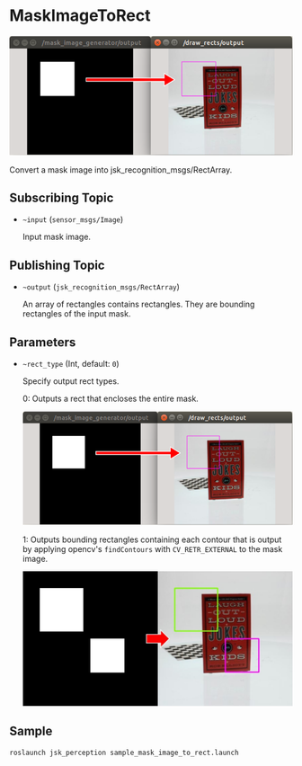 # MaskImageToRect
![](images/mask_image_to_rect.png)

Convert a mask image into jsk_recognition_msgs/RectArray.

## Subscribing Topic
* `~input` (`sensor_msgs/Image`)

  Input mask image.

## Publishing Topic
* `~output` (`jsk_recognition_msgs/RectArray`)

  An array of rectangles contains rectangles. They are bounding rectangles of the input mask.

## Parameters

* `~rect_type` (Int, default: `0`)

   Specify output rect types.

   0: Outputs a rect that encloses the entire mask.

   ![](images/mask_image_to_rect.png)

   1: Outputs bounding rectangles containing each contour that is output by applying opencv's `findContours` with `CV_RETR_EXTERNAL` to the mask image.

   ![](images/mask_image_to_rect_rect_type1.jpg)

## Sample

```bash
roslaunch jsk_perception sample_mask_image_to_rect.launch
```
